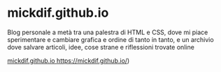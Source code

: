# mickdif.github.io

Blog personale a metà tra una palestra di HTML e CSS, dove mi piace sperimentare e cambiare grafica e ordine di tanto in tanto, e un archivio dove salvare articoli, idee, cose strane e riflessioni trovate online  
 

[mickdif.github.io ](https://mickdif.github.io/)https://mickdif.github.io/)
